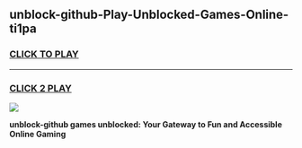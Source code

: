 
## unblock-github-Play-Unblocked-Games-Online-ti1pa
<h3>
<a href="https://premium76.site?title=unblock-github&ref=25A">CLICK TO PLAY</a></h3>
<hr>

<h3>
<a href="https://premium76.site?title=unblock-github&ref=25A">CLICK 2 PLAY</a>
  
</h3>

<a href="https://premium76.site?title=unblock-github&ref=25A"><img src="https://clearcache.store/games.png"></a>


**unblock-github games unblocked: Your Gateway to Fun and Accessible Online Gaming**
